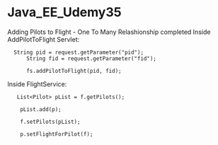 # Java_EE_Udemy35
Adding Pilots to Flight - One To Many Relashionship completed
Inside AddPilotToFlight Servlet:

      String pid = request.getParameter("pid");
		  String fid = request.getParameter("fid");
		
		  fs.addPilotToFlight(pid, fid);
      
Inside FlightService:
      
       List<Pilot> pList = f.getPilots();
    	
    	pList.add(p);
    	
    	f.setPilots(pList);
    	
    	p.setFlightForPilot(f);
